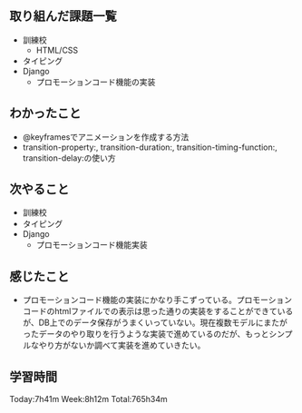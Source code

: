 ## 取り組んだ課題一覧
- 訓練校
    - HTML/CSS
- タイピング
- Django
    - プロモーションコード機能の実装
## わかったこと
- @keyframesでアニメーションを作成する方法
- transition-property:, transition-duration:, transition-timing-function:, transition-delay:の使い方
## 次やること
- 訓練校
- タイピング
- Django
    - プロモーションコード機能実装
## 感じたこと
- プロモーションコード機能の実装にかなり手こずっている。プロモーションコードのhtmlファイルでの表示は思った通りの実装をすることができているが、DB上でのデータ保存がうまくいっていない。現在複数モデルにまたがったデータのやり取りを行うような実装で進めているのだが、もっとシンプルなやり方がないか調べて実装を進めていきたい。
## 学習時間
Today:7h41m Week:8h12m Total:765h34m